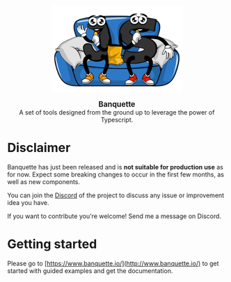 <div align="center">
  <img width="300" src="https://raw.githubusercontent.com/banquette/banquettejs/dev/doc/assets/logo.png?token=GHSAT0AAAAAABXTMOK62ANKGBWTBZYGKAT4YZWAMPA"/>
</div>

<p align="center"><b style="font-size: 1.2em">Banquette</b><br/>A set of tools designed from the ground up to leverage the power of Typescript.</p>

# Disclaimer

Banquette has just been released and is **not suitable for production use** as for now.
Expect some breaking changes to occur in the first few months, as well as new components.

You can join the [Discord](https://discord.gg/WRvChatUgy) of the project to discuss any issue or improvement idea you have.

If you want to contribute you're welcome! Send me a message on Discord.

# Getting started

Please go to [https://www.banquette.io/](http://www.banquette.io/) to get started with guided examples and get the documentation.
